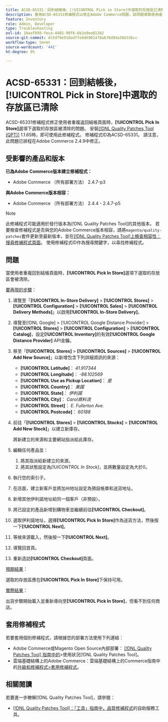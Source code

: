 ```yaml
---
title: ACSD-65331：回到結帳後，[!UICONTROL Pick in Store]中選取的存放區已清除
description: 套用ACSD-65331修補程式以修正Adobe Commerce問題，該問題導致使用者重複返回結帳頁面時，[!UICONTROL Pick In Store]選項下選取的存放區遭到清除。
feature: Inventory
role: Admin, Developer
type: Troubleshooting
exl-id: 10aaf898-feca-4485-90f6-6b3a9ea013b2
source-git-commit: dc5df9e918adffe8d6901478a676d9da36b33bcc
workflow-type: tm+mt
source-wordcount: '441'
ht-degree: 0%

---
```


# ACSD-65331：回到結帳後，**[!UICONTROL Pick in Store]**&#x200B;中選取的存放區已清除

ACSD-65331修補程式修正使用者重複返回結帳頁面時，**[!UICONTROL Pick In Store]**&#x200B;選項下選取的存放區被清除的問題。 安裝[[!DNL Quality Patches Tool (QPT)]](/help/tools/quality-patches-tool/quality-patches-tool-to-self-serve-quality-patches.md) 1.1.65時，即可使用此修補程式。 修補程式ID為ACSD-65331。 請注意，此問題已排程在Adobe Commerce 2.4.9中修正。

## 受影響的產品和版本

**已為Adobe Commerce版本建立修補程式：**

* Adobe Commerce （所有部署方法） 2.4.7-p3

**與Adobe Commerce版本相容：**

* Adobe Commerce （所有部署方法） 2.4.4 - 2.4.7-p5

>[!NOTE]
>
>此修補程式可能適用於發行版本為[!DNL Quality Patches Tool]的其他版本。 若要檢查修補程式是否與您的Adobe Commerce版本相容，請將`magento/quality-patches`套件更新至最新版本，並在[[!DNL Quality Patches Tool]上檢查相容性：搜尋修補程式頁面](https://experienceleague.adobe.com/tools/commerce-quality-patches/index.html)。 使用修補程式ID作為搜尋關鍵字，以尋找修補程式。

## 問題

當使用者重複回到結帳頁面時，**[!UICONTROL Pick In Store]**&#x200B;選項下選取的存放區會被清除。

<u>要再現的步驟</u>：

1. 導覽至「**[!UICONTROL In-Store Delivery]** > **[!UICONTROL Stores]** > **[!UICONTROL Configuration]** > **[!UICONTROL Sales]** > **[!UICONTROL Delivery Methods]**」以啟用&#x200B;**[!UICONTROL In-Store Delivery]**。
1. 導覽至[!DNL Google] > [!UICONTROL Google Distance Provider] > **[!UICONTROL Stores]** > **[!UICONTROL Configuration]** > **[!UICONTROL Catalog]**，設定&#x200B;**[!UICONTROL Inventory]**&#x200B;的有效&#x200B;**[!UICONTROL Google Distance Provider]** API金鑰。
1. 移至「**[!UICONTROL Stores]** > **[!UICONTROL Sources]** > **[!UICONTROL Add New Source]**」以新增包含下列詳細資訊的來源：

   * **[!UICONTROL Latitude]**： *41.917344*
   * **[!UICONTROL Longitude]**： *-88.102569*
   * **[!UICONTROL Use as Pickup Location]**： *是*
   * **[!UICONTROL Country]**： *美國*
   * **[!UICONTROL State]**： *伊利諾*
   * **[!UICONTROL City]**： *Carol資料流*
   * **[!UICONTROL Street]**： *E. Fullerton Ave.*
   * **[!UICONTROL Postcode]**： *60188*

1. 前往「**[!UICONTROL Stores]** > **[!UICONTROL Stocks]** > **[!UICONTROL Add New Stock]**」以建立新庫存。

   將新建立的來源和主要網站指派給此庫存。
1. 編輯任何產品並：

   1. 將其指派給新建立的來源。
   1. 將其狀態設定為&#x200B;*[!UICONTROL In Stock]*，並將數量設定為大於0。

1. 執行您的索引子。
1. 在店面，建立新客戶並將加州地址設定為預設帳單和送貨地址。
1. 新增其他伊利諾地址給同一個客戶（非預設）。
1. 將已設定的產品新增到購物車並繼續前往&#x200B;**[!UICONTROL Checkout]**。
1. 選取伊利諾地址，選擇&#x200B;**[!UICONTROL Pick In Store]**&#x200B;作為送貨方法，然後按一下&#x200B;**[!UICONTROL Next]**。
1. 等候來源載入，然後按一下&#x200B;**[!UICONTROL Next]**。
1. 導覽回首頁。
1. 重新造訪&#x200B;**[!UICONTROL Checkout]**&#x200B;頁面。

<u>預期結果</u>：

選取的存放區應在&#x200B;**[!UICONTROL Pick In Store]**&#x200B;下保持可用。

<u>實際結果</u>：

出貨步驟開始載入並重新導向至&#x200B;**[!UICONTROL Pick In Store]**，但看不到任何商店。

## 套用修補程式

若要套用個別修補程式，請根據您的部署方法使用下列連結：

* Adobe Commerce或Magento Open Source內部部署： [[!DNL Quality Patches Tool] 指南中的](/help/tools/quality-patches-tool/usage.md)>使用狀況[!DNL Quality Patches Tool]。
* 雲端基礎結構上的Adobe Commerce：雲端基礎結構上的Commerce指南中的[升級和修補程式>套用修補程式](https://experienceleague.adobe.com/docs/commerce-cloud-service/user-guide/develop/upgrade/apply-patches.html)。

## 相關閱讀

若要進一步瞭解[!DNL Quality Patches Tool]，請參閱：

* [[!DNL Quality Patches Tool]：「工具」指南中，品質修補程式](/help/tools/quality-patches-tool/quality-patches-tool-to-self-serve-quality-patches.md)的自助服務工具。
